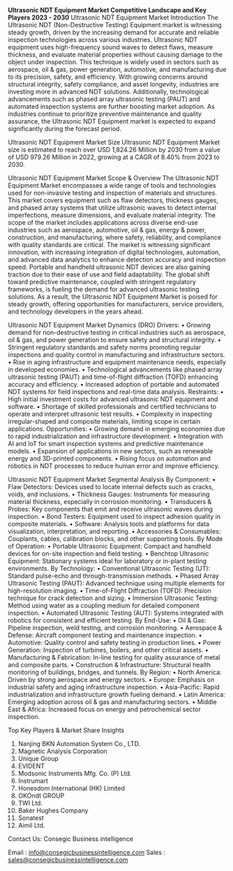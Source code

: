 **Ultrasonic NDT Equipment Market Competitive Landscape and Key Players 2023 - 2030**
 Ultrasonic NDT Equipment Market 
Introduction
The Ultrasonic NDT (Non-Destructive Testing) Equipment market is witnessing steady growth, driven by the increasing demand for accurate and reliable inspection technologies across various industries. Ultrasonic NDT equipment uses high-frequency sound waves to detect flaws, measure thickness, and evaluate material properties without causing damage to the object under inspection. This technique is widely used in sectors such as aerospace, oil & gas, power generation, automotive, and manufacturing due to its precision, safety, and efficiency. With growing concerns around structural integrity, safety compliance, and asset longevity, industries are investing more in advanced NDT solutions. Additionally, technological advancements such as phased array ultrasonic testing (PAUT) and automated inspection systems are further boosting market adoption. As industries continue to prioritize preventive maintenance and quality assurance, the Ultrasonic NDT Equipment market is expected to expand significantly during the forecast period.

Ultrasonic NDT Equipment Market Size 
Ultrasonic NDT Equipment Market size is estimated to reach over USD 1,824.26 Million by 2030 from a value of USD 979.26 Million in 2022, growing at a CAGR of 8.40% from 2023 to 2030.

Ultrasonic NDT Equipment Market Scope & Overview
The Ultrasonic NDT Equipment Market encompasses a wide range of tools and technologies used for non-invasive testing and inspection of materials and structures. This market covers equipment such as flaw detectors, thickness gauges, and phased array systems that utilize ultrasonic waves to detect internal imperfections, measure dimensions, and evaluate material integrity. The scope of the market includes applications across diverse end-use industries such as aerospace, automotive, oil & gas, energy & power, construction, and manufacturing, where safety, reliability, and compliance with quality standards are critical.
The market is witnessing significant innovation, with increasing integration of digital technologies, automation, and advanced data analytics to enhance detection accuracy and inspection speed. Portable and handheld ultrasonic NDT devices are also gaining traction due to their ease of use and field adaptability. The global shift toward predictive maintenance, coupled with stringent regulatory frameworks, is fueling the demand for advanced ultrasonic testing solutions. As a result, the Ultrasonic NDT Equipment Market is poised for steady growth, offering opportunities for manufacturers, service providers, and technology developers in the years ahead.

Ultrasonic NDT Equipment Market Dynamics (DRO)
Drivers:
•	Growing demand for non-destructive testing in critical industries such as aerospace, oil & gas, and power generation to ensure safety and structural integrity.
•	Stringent regulatory standards and safety norms promoting regular inspections and quality control in manufacturing and infrastructure sectors.
•	Rise in aging infrastructure and equipment maintenance needs, especially in developed economies.
•	Technological advancements like phased array ultrasonic testing (PAUT) and time-of-flight diffraction (TOFD) enhancing accuracy and efficiency.
•	Increased adoption of portable and automated NDT systems for field inspections and real-time data analysis.
Restraints:
•	High initial investment costs for advanced ultrasonic NDT equipment and software.
•	Shortage of skilled professionals and certified technicians to operate and interpret ultrasonic test results.
•	Complexity in inspecting irregular-shaped and composite materials, limiting scope in certain applications.
Opportunities:
•	Growing demand in emerging economies due to rapid industrialization and infrastructure development.
•	Integration with AI and IoT for smart inspection systems and predictive maintenance models.
•	Expansion of applications in new sectors, such as renewable energy and 3D-printed components.
•	Rising focus on automation and robotics in NDT processes to reduce human error and improve efficiency.

Ultrasonic NDT Equipment Market Segmental Analysis
By Component:
•	Flaw Detectors: Devices used to locate internal defects such as cracks, voids, and inclusions.
•	Thickness Gauges: Instruments for measuring material thickness, especially in corrosion monitoring.
•	Transducers & Probes: Key components that emit and receive ultrasonic waves during inspection.
•	Bond Testers: Equipment used to inspect adhesion quality in composite materials.
•	Software: Analysis tools and platforms for data visualization, interpretation, and reporting.
•	Accessories & Consumables: Couplants, cables, calibration blocks, and other supporting tools.
By Mode of Operation:
•	Portable Ultrasonic Equipment: Compact and handheld devices for on-site inspection and field testing.
•	Benchtop Ultrasonic Equipment: Stationary systems ideal for laboratory or in-plant testing environments.
By Technology:
•	Conventional Ultrasonic Testing (UT): Standard pulse-echo and through-transmission methods.
•	Phased Array Ultrasonic Testing (PAUT): Advanced technique using multiple elements for high-resolution imaging.
•	Time-of-Flight Diffraction (TOFD): Precision technique for crack detection and sizing.
•	Immersion Ultrasonic Testing: Method using water as a coupling medium for detailed component inspection.
•	Automated Ultrasonic Testing (AUT): Systems integrated with robotics for consistent and efficient testing.
By End-Use:
•	Oil & Gas: Pipeline inspection, weld testing, and corrosion monitoring.
•	Aerospace & Defense: Aircraft component testing and maintenance inspection.
•	Automotive: Quality control and safety testing in production lines.
•	Power Generation: Inspection of turbines, boilers, and other critical assets.
•	Manufacturing & Fabrication: In-line testing for quality assurance of metal and composite parts.
•	Construction & Infrastructure: Structural health monitoring of buildings, bridges, and tunnels.
By Region:
•	North America: Driven by strong aerospace and energy sectors.
•	Europe: Emphasis on industrial safety and aging infrastructure inspection.
•	Asia-Pacific: Rapid industrialization and infrastructure growth fueling demand.
•	Latin America: Emerging adoption across oil & gas and manufacturing sectors.
•	Middle East & Africa: Increased focus on energy and petrochemical sector inspection.

Top Key Players & Market Share Insights
1.	Nanjing BKN Automation System Co., LTD.
2.	Magnetic Analysis Corporation
3.	Unique Group
4.	EVIDENT
5.	Modsonic Instruments Mfg. Co. (P) Ltd.
6.	Instrumart
7.	Honesdom International (HK) Limited
8.	OKOndt GROUP
9.	TWI Ltd.
10.	Baker Hughes Company
11.	Sonatest
12.	Aimil Ltd.

Contact Us:
Consegic Business intelligence 
 
Email :   info@consegicbusinessintelligence.com
Sales :  sales@consegicbusinessintelligence.com



